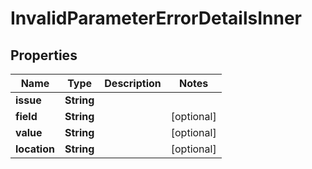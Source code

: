 # InvalidParameterErrorDetailsInner

## Properties

| Name         | Type       | Description | Notes      |
| ------------ | ---------- | ----------- | ---------- |
| **issue**    | **String** |             |            |
| **field**    | **String** |             | [optional] |
| **value**    | **String** |             | [optional] |
| **location** | **String** |             | [optional] |
